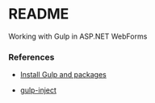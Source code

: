﻿# README #

Working with Gulp in ASP.NET WebForms

### References ###

* [Install Gulp and packages](https://blogs.msdn.microsoft.com/webdev/2016/04/29/webforms-can-gulp-too-using-node-tools-with-asp-net-webforms/)

* [gulp-inject](https://github.com/klei/gulp-inject)